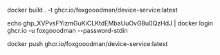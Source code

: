 docker build . -t ghcr.io/foxgooodman/device-service:latest

echo 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 | docker login ghcr.io -u foxgooodman --password-stdin

docker push ghcr.io/foxgooodman/device-service:latest